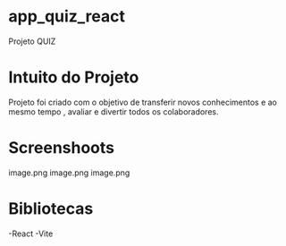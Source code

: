 # app_quiz_react

Projeto QUIZ

# Intuito do Projeto

Projeto foi criado com o objetivo de transferir novos conhecimentos e ao mesmo tempo , avaliar e divertir todos os colaboradores.

# Screenshoots

image.png
image.png
image.png

# Bibliotecas

-React
-Vite

